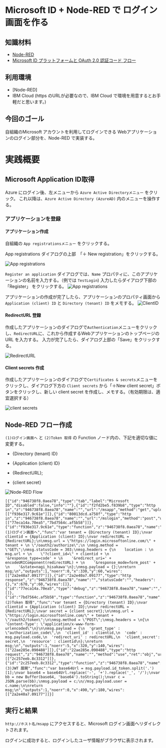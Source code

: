# Microsoft ID + Node-RED で ログイン画面を作る

## 知識材料 
- [Node-RED](https://nodered.org/)
- [Microsoft ID プラットフォームと OAuth 2.0 認証コード フロー](https://docs.microsoft.com/ja-jp/azure/active-directory/develop/v2-oauth2-auth-code-flow#request-an-authorization-code)

## 利用環境
- [Node-RED]
- IBM Cloud (https のURLが必要なので、IBM Cloud で環境を用意するとお手軽だと思います。)

## 今回のゴール
自組織のMicrosoft アカウントを利用してログインできる Webアプリケーションのログイン部分を、Node-RED で実装する。

# 実践概要
## Microsoft Application ID取得
Azure にログイン後、左メニューから `Azure Active Directoryメニュー` をクリック。
これ以降は、`Azure Active Directory (AzureAD)` 内のメニューを操作する。

### アプリケーションを登録
#### アプリケーション作成
自組織の `App registrationsメニュー` をクリックする。

App registrations ダイアログの上部　「＋ New registration」をクリックする。

![App registrations](https://dl.dropboxusercontent.com/s/6omtbvapctnvv8t/20190601-01-02.png)

`Register an application` ダイアログでは、`Name` プロパティに、このアプリケーションの名前を入力する。（例では `TestLogin`)
入力したらダイアログ下部の 「Register」 をクリックする。
![App registrations](https://dl.dropboxusercontent.com/s/zzgr2in4d5us1y3/20190601-01-03.png)

アプリケーションの作成が完了したら、アプリケーションのプロパティ画面から `Application (client) ID` と `Directory (tenant) ID` をメモする。
![ClientID](https://dl.dropboxusercontent.com/s/e7rwz50w8u0njtf/20190602-01-07.png)

#### RedirectURL 登録
作成したアプリケーションのダイアログで`Authentication`メニューをクリックし、`RedirectURL`に、これから作成するWebアプリケーションのトップページのURL を入力する。
入力が完了したら、ダイアログ上部の「Save」をクリックする。

![RedirectURL](https://dl.dropboxusercontent.com/s/lxg6fnvwmsqty2g/20190601-01-04.png)
#### Client secrets 作成
作成したアプリケーションのダイアログで`Certificates & secrets`メニューをクリックし、ダイアログ下方の `Client secrets` から「＋New client secret」ボタンをクリックし、新しい client secret を作成し、メモする。（有効期限は、適宜選択する）

![client secrets](https://dl.dropboxusercontent.com/s/y3nm82962p4lvhi/20190601-01-05.png)

## Node-RED フロー作成

`(1)ログイン画面へ` と `(2)Token 取得` の Function ノード内の、下記を適切な値に変更する。

- {Directory (tenant) ID}
- {Application (client) ID}

- {RedirectURL};
- {client secret}

![Node-RED Flow](https://dl.dropboxusercontent.com/s/wvyoq3tob1wgtfg/20190601-01-06.png)
```
[{"id":"946738f8.0aea78","type":"tab","label":"Microsoft ID","disabled":false,"info":""},{"id":"f2fd2be5.f839b8","type":"http in","z":"946738f8.0aea78","name":"","url":"/msapp","method":"get","upload":false,"swaggerDoc":"","x":90,"y":60,"wires":[["f936e317.9c61e"]]},{"id":"80013dcd.a758f","type":"http in","z":"946738f8.0aea78","name":"","url":"/mslogin","method":"post","upload":false,"swaggerDoc":"","x":90,"y":140,"wires":[["77eca14a.70ea5","7bd7564c.af5b58"]]},{"id":"f936e317.9c61e","type":"function","z":"946738f8.0aea78","name":"(1)ログイン画面ヘ","func":"var tenant = {Directory (tenant) ID};\nvar clientid = {Application (client) ID};\nvar redirectURL = {RedirectURL};\n\nmsg.url = \"https://login.microsoftonline.com/\" + tenant + \n \"/oauth2/authorize\";\n \nmsg.method = \"GET\";\nmsg.statusCode = 303;\nmsg.headers = {\n    location : \n    msg.url + \n    \"?client_id=\" + clientid + \n    '&response_type=code' + \n    '&redirect_uri=' + encodeURIComponent(redirectURL) + \n    '&response_mode=form_post' + \n    '&state=nagi_hisakawa'\n};\nmsg.payload = {};\nreturn msg;\n","outputs":1,"noerr":0,"x":330,"y":60,"wires":[["2a2e40a7.09177"]]},{"id":"2a2e40a7.09177","type":"http response","z":"946738f8.0aea78","name":"","statusCode":"","headers":{},"x":670,"y":60,"wires":[]},{"id":"77eca14a.70ea5","type":"debug","z":"946738f8.0aea78","name":"","active":true,"tosidebar":true,"console":false,"tostatus":false,"complete":"false","x":310,"y":220,"wires":[]},{"id":"7bd7564c.af5b58","type":"function","z":"946738f8.0aea78","name":"(2)Token 取得","func":"var tenant = {Directory (tenant) ID};\nvar clientid = {Application (client) ID};\nvar redirectURL = {RedirectURL};\nvar secret = {client secret};\n\nmsg.url = \"https://login.microsoftonline.com/\" + tenant + \"/oauth2/token\";\n\nmsg.method = \"POST\";\nmsg.headers = \n{\n    'Content-Type': \"application/x-www-form-urlencoded\"\n}\n\nmsg.payload = {\n  'grant_type' : \"authorization_code\",\n  'client_id' : clientid,\n  'code' : msg.payload.code,\n  'redirect_uri' : redirectURL,\n  'client_secret': secret,\n  'resource' : clientid\n};\nreturn msg;\n","outputs":1,"noerr":5,"x":320,"y":140,"wires":[["22ae285e.090488"]]},{"id":"22ae285e.090488","type":"http request","z":"946738f8.0aea78","name":"","method":"use","ret":"obj","url":"","tls":"","x":490,"y":140,"wires":[["2c257eeb.8c3312"]]},{"id":"2c257eeb.8c3312","type":"function","z":"946738f8.0aea78","name":"(3)JWT 展開","func":"var base64Url = msg.payload.id_token.split('.')[1];\nvar base64 = base64Url.replace('-', '+').replace('_', '/');\nvar bb = new Buffer(base64, 'base64').toString();\nvar c = JSON.parse(bb);\nmsg.payload = c;\n//msg.payload.user = c.name;\n\nreturn msg;\n","outputs":1,"noerr":0,"x":490,"y":180,"wires":[["2a2e40a7.09177"]]}]
```

## 実行と結果

`http://ホスト名/msapp` にアクセスすると、Microsoft ログイン画面へリダイレクトされます。

ログインに成功すると、ログインしたユーザ情報がブラウザに表示されます。

